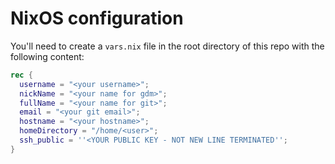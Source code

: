 # NixOS configuration

You'll need to create a `vars.nix` file in the root directory of this repo with the following content:

```nix
rec {
  username = "<your username>";
  nickName = "<your name for gdm>";
  fullName = "<your name for git>";
  email = "<your git email>";
  hostname = "<your hostname>";
  homeDirectory = "/home/<user>";
  ssh_public = ''<YOUR PUBLIC KEY - NOT NEW LINE TERMINATED'';
}
```
